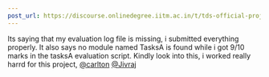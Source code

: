 ```yaml
---
post_url: https://discourse.onlinedegree.iitm.ac.in/t/tds-official-project1-discrepencies/171141/78
---
```

Its saying that my evaluation log file is missing, i submitted everything properly. It also says no module named TasksA is found while i got 9/10 marks in the tasksA evaluation script. Kindly look into this, i worked really harrd for this project, [@carlton](/u/carlton) [@Jivraj](/u/jivraj)